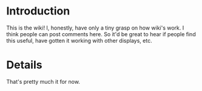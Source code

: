 # Introduction #

This is the wiki! I, honestly, have only a tiny grasp on how wiki's work. I think people can post comments here. So it'd be great to hear if people find this useful, have gotten it working with other displays, etc.

# Details #

That's pretty much it for now.